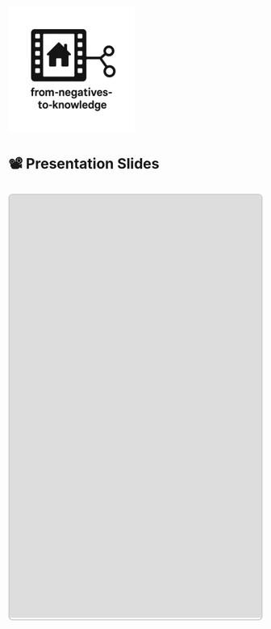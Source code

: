 <link rel="stylesheet" href="style.css">
<p align="left">
  <a href="https://darnellemelvin.github.io/from-negatives-to-knowledge">
    <img src="assets/images/negative2nodeInverse_logo.png" alt="Home" style="height: 250px;">
  </a>
</p>

# 📽️ Presentation Slides

<div style="margin-top: 2rem; border: 2px solid #ccc; border-radius: 8px; overflow: hidden;">
 <iframe src="https://docs.google.com/presentation/d/e/2PACX-1vR74ZqHRdQ50owr2n8eCfMLykwqTXC1ZZTEJqRyWleP6pAn9nBVVMnhWNNLowo6tOQhjlZYHEqj0uto/pubembed?start=false&loop=false&delayms=3000" frameborder="0" width="1440" height="839" allowfullscreen="true" mozallowfullscreen="true" webkitallowfullscreen="true"></iframe>
</div>
